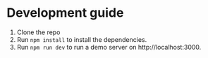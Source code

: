 # Development guide

1) Clone the repo
2) Run `npm install` to install the dependencies.
3) Run `npm run dev` to run a demo server on http://localhost:3000.